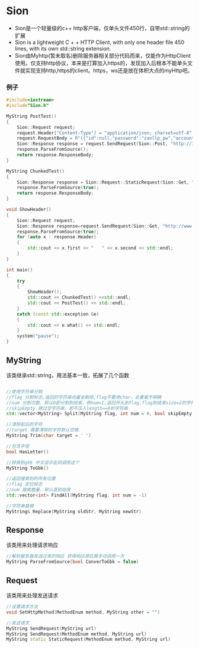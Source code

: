 # Sion
* Sion是一个轻量级的c++ http客户端，仅单头文件450行，自带std::string的扩展
* Sion is a lightweight C + + HTTP Client, with only one header file 450 lines, with its own std::string extension. 
* Sion由Myhttp(暂未取名)删除服务器相关部分代码而来，仅能作为HttpClient使用。仅支持http协议，本来是打算加入https的，发现加入后根本不能单头文件就实现支持http,https的client。https，ws还是放在体积大点的myHttp吧。
### 例子
~~~cpp
#include<iostream>
#include"Sion.h"

MyString PostTest()
{
	Sion::Request request;
	request.Header["Content-Type"] = "application/json; charset=utf-8";
	request.RequestBody = R"({"id":null,"password":"zanllp_pw","account":"zanllp"})";
	Sion::Response response = request.SendRequest(Sion::Post, "http://127.0.0.1:5000/api/auth");
	response.ParseFromSource();
	return response.ResponseBody;
}

MyString ChunkedTest()
{
	Sion::Response response = Sion::Request::StaticRequest(Sion::Get, "http://zanllp.cn");
	response.ParseFromSource(true);
	return response.ResponseBody;
}

void ShowHeader()
{
	Sion::Request request;
	Sion::Response response=request.SendRequest(Sion::Get, "http://www.baidu.com");
	response.ParseFromSource(true);
	for (auto x : response.Header)
	{
		std::cout << x.first << "   " << x.second << std::endl;
	}
}

int main()
{
	try
	{
		ShowHeader();
		std::cout << ChunkedTest() <<std::endl;
		std::cout << PostTest() << std::endl;
	}
	catch (const std::exception &e)
	{
		std::cout << e.what() << std::endl;
	}
	system("pause");
}
~~~
## MyString
该类继承std::string，用法基本一致，拓展了几个函数

~~~cpp

//使用字符串分割
//flag 分割标志,返回的字符串向量会剔除,flag不要用char，会重载不明确
//num 分割次数，默认0即分割到结束，例num=1,返回开头到flag,flag到结束size=2的字符串向量
//skipEmpty 跳过空字符串，即不压入length==0的字符串
std::vector<MyString> Split(MyString flag, int num = 0, bool skipEmpty = true)

//清除前后的字符
//target 需要清除的字符默认空格
MyString Trim(char target = ' ')

//包含字母
bool HasLetter()

//转换到gbk 中文显示乱码调用这个
MyString ToGbk()

//返回搜索到的所有位置
//flag 定位标志
//num 搜索数量，默认直到结束
std::vector<int> FindAll(MyString flag, int num = -1)

//字符串替换
MyString& Replace(MyString oldStr, MyString newStr)
~~~

## Response
该类用来处理请求响应
~~~cpp
//解析服务器发送过来的响应 获得响应源后需手动调用一次
MyString ParseFromSource(bool ConverToGbk = false)
~~~
## Request
该类用来处理发送请求
~~~cpp
//设置请求方法 
void SetHttpMethod(MethodEnum method, MyString other = "")

//发送请求
MyString SendRequest(MyString url)
MyString SendRequest(MethodEnum method, MyString url)
MyString static StaticRequest(MethodEnum method, MyString url)
~~~
